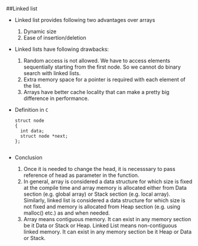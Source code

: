 ##Linked list

+ Linked list provides following two advantages over arrays

	1. Dynamic size
	2. Ease of insertion/deletion

+ Linked lists have following drawbacks:

	1. Random access is not allowed. We have to access elements sequentially starting from the first node. So we cannot do binary search with linked lists.
	2. Extra memory space for a pointer is required with each element of the list.
	3. Arrays have better cache locality that can make a pretty big difference in performance.

+ Definition in `C`

	```
	struct node 
	{
	  int data;
	  struct node *next;
	};
	```
	```
	
+ Conclusion

	1. Once it is needed to change the head, it is necesssary to pass reference of head as parameter in the function.
	2. In general, array is considered a data structure for which size is fixed at the compile time and array memory is allocated either from Data section (e.g. global array) or Stack section (e.g. local array). Similarly, linked list is considered a data structure for which size is not fixed and memory is allocated from Heap section (e.g. using malloc() etc.) as and when needed.
	3. Array means contiguous memory. It can exist in any memory section be it Data or Stack or Heap. Linked List means non-contiguous linked memory. It can exist in any memory section be it Heap or Data or Stack.